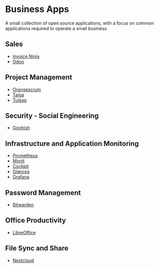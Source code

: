 Business Apps
=============
A small collection of open source applications, with a focus on common applications required to operate a small business.

## Sales
* [Invoice Ninja](https://github.com/invoiceninja/ansible-installer)
* [Odoo](https://www.odoo.com/)

## Project Management
* [Orangescrum](https://www.orangescrum.org/)
* [Taiga](https://taiga.io/)
* [Tuleap](https://www.tuleap.org)

## Security - Social Engineering
* [Gophish](https://getgophish.com/)

## Infrastructure and Application Monitoring
* [Prometheus](https://prometheus.io/)
* [Monit](https://mmonit.com/monit/)
* [Cockpit](https://cockpit-project.org/)
* [Glances](https://nicolargo.github.io/glances/)
* [Grafana](https://grafana.com/)

## Password Management
* [Bitwarden](https://bitwarden.com/)

## Office Productivity
* [LibreOffice](https://www.libreoffice.org/)

## File Sync and Share
* [Nextcloud](https://nextcloud.com/)
